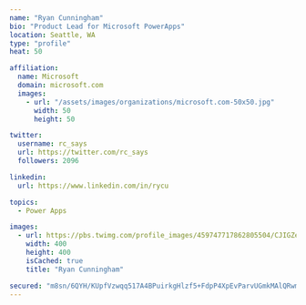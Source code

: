 ```yaml
---
name: "Ryan Cunningham"
bio: "Product Lead for Microsoft PowerApps"
location: Seattle, WA
type: "profile"
heat: 50

affiliation:
  name: Microsoft
  domain: microsoft.com
  images:
    - url: "/assets/images/organizations/microsoft.com-50x50.jpg"
      width: 50
      height: 50

twitter:
  username: rc_says
  url: https://twitter.com/rc_says
  followers: 2096

linkedin:
  url: https://www.linkedin.com/in/rycu

topics:
  - Power Apps

images:
  - url: https://pbs.twimg.com/profile_images/459747717862805504/CJIGZejd_400x400.png
    width: 400
    height: 400
    isCached: true
    title: "Ryan Cunningham"

secured: "m8sn/6QYH/KUpfVzwqq517A4BPuirkgHlzf5+FdpP4XpEvParvUGmkMAlQRwmc08eoQODVIj3HwVonTQtK9umS2WGy8jEppMlotFcN9UtPcjbDCP6tQ65P88gRhHhVltX2zYkgMIoSz+VH84DAFMrCDQMRJ/GEZeL3y3Sm6htFa1J7XnkYvRZ5aJGATVUsAmDVF0cS16haKJ7oZp6vXqlRYeRGoTGM0WZ/XfWIORmbPqFq2yXvInrxPu9XKv4HETHWpAQO0kv3M1Wstf7UUSroELWRuhWzn7JFdSc1mVE+IypyUS1bTowLzUu4YfU9nclp7hMOTbZ4fcabzjlebHu/l3Cmw+enpETSsmuTjD/ouHv6td6gszMF/qN8+rIG+qA3+aMAxoFfXwv8p4Q5i1dMxnyWohCf2XeZtkfJ8T6BI=;+Owk5NojquBlSv5XXsfAUg=="
---
```


